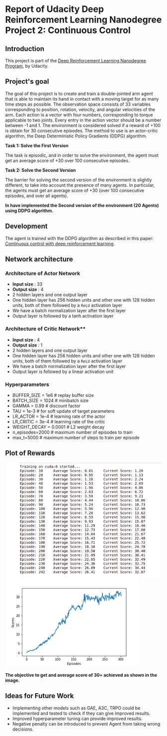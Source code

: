 # Report of Udacity Deep Reinforcement Learning Nanodegree Project 2: Continuous Control

## Introduction
This project is part of the [Deep Reinforcement Learning Nanodegree Program](https://www.udacity.com/course/deep-reinforcement-learning-nanodegree--nd893), by Udacity.  


## Project's goal
The goal of this project is to create and train a double-jointed arm agent that is able to maintain its hand in contact with a moving target for as many time steps as possible. The observation space consists of 33 variables corresponding to position, rotation, velocity, and angular velocities of the arm. Each action is a vector with four numbers, corresponding to torque applicable to two joints. Every entry in the action vector should be a number between -1 and 1. The environment is considered solved if a reward of +100 is obtain for 30 consecutive episodes. The method to use is an actor-critic algorithm, the Deep Deterministic Policy Gradients (DDPG) algorithm.

**Task 1: Solve the First Version**

The task is episodic, and in order to solve the environment, the agent must get an average score of +30 over 100 consecutive episodes. 

**Task 2: Solve the Second Version**

The barrier for solving the second version of the environment is slightly different, to take into account the presence of many agents. In particular, the agents must get an average score of +30 (over 100 consecutive episodes, and over all agents).

**In have implemented the Second version of the environment (20 Agents) using DDPG algorithm.**

## Development
The agent is trained with the DDPG algorithm as described in this paper: [Continuous control with deep reinforcement learning](https://arxiv.org/abs/1509.02971).

## Network architecture

### Architecture of Actor Network

- **Input size** : 33
- **Output size** : 4
- 2 hidden layers and one output layer
- One hidden layer has 256 hidden units and other one with 128 hidden units, both of them followed by a `ReLU` activation layer
- We have a batch normalization layer after the first layer
- Output layer is followed by a tanh activation layer

### Architecture of Critic Network**

- **Input size** : 4
- **Output size** : 1
- 2 hidden layers and one output layer
- One hidden layer has 256 hidden units and other one with 128 hidden units, both of them followed by a `ReLU` activation layer
- We have a batch normalization layer after the first layer
- Output layer is followed by a linear activation unit

### Hyperparameters

* BUFFER_SIZE = 1e6  # replay buffer size
* BATCH_SIZE = 1024        # minibatch size
* GAMMA = 0.99            # discount factor
* TAU = 1e-3              # for soft update of target parameters
* LR_ACTOR = 1e-4         # learning rate of the actor
* LR_CRITIC = 3e-4        # learning rate of the critic
* WEIGHT_DECAY = 0.0001       # L2 weight decay
* n_episodes=2000         # maximum number of episodes to train
* max_t=5000              # maximum number of steps to train per episode


## Plot of Rewards

![Training](reward.png)
![Score](Plot.png)

**The objective to get and average score of 30+ achieved as shown in the image.**

## Ideas for Future Work

* Implementing other models such as GAE, A3C, TRPO could be implemented and tested to check if they can give improved results.
* Improved hyperparameter tuning can provide improved results.
* Negative penalty can be introduced to prevent Agent from taking wrong decisions.
